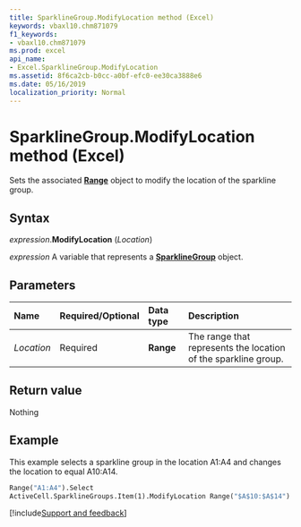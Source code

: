 ```yaml
---
title: SparklineGroup.ModifyLocation method (Excel)
keywords: vbaxl10.chm871079
f1_keywords:
- vbaxl10.chm871079
ms.prod: excel
api_name:
- Excel.SparklineGroup.ModifyLocation
ms.assetid: 8f6ca2cb-b0cc-a0bf-efc0-ee30ca3888e6
ms.date: 05/16/2019
localization_priority: Normal
---
```



# SparklineGroup.ModifyLocation method (Excel)

Sets the associated **[Range](excel.range(object).md)** object to modify the location of the sparkline group.

## Syntax

_expression_.**ModifyLocation** (_Location_)

_expression_ A variable that represents a **[SparklineGroup](Excel.SparklineGroup.md)** object.


## Parameters

|Name|Required/Optional|Data type|Description|
|:-----|:-----|:-----|:-----|
| _Location_|Required| **Range**|The range that represents the location of the sparkline group.|

## Return value

Nothing

## Example

This example selects a sparkline group in the location A1:A4 and changes the location to equal A10:A14.

```vb
Range("A1:A4").Select 
ActiveCell.SparklineGroups.Item(1).ModifyLocation Range("$A$10:$A$14")
```


[!include[Support and feedback](~/includes/feedback-boilerplate.md)]